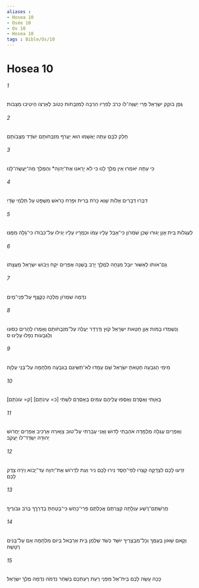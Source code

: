 ```yaml
---
aliases : 
- Hosea 10
- Osée 10
- Os 10
- Hosea 10
tags : Bible/Os/10
---
```


# Hosea 10

###### 1
גֶּפֶן בֹּוקֵק יִשְׂרָאֵל פְּרִי יְשַׁוֶּה־לֹּו כְּרֹב לְפִרְיֹו הִרְבָּה לַמִּזְבְּחֹות כְּטֹוב לְאַרְצֹו הֵיטִיבוּ מַצֵּבֹות׃
###### 2
חָלַק לִבָּם עַתָּה יֶאְשָׁמוּ הוּא יַעֲרֹף מִזְבְּחֹותָם יְשֹׁדֵד מַצֵּבֹותָם׃
###### 3
כִּי עַתָּה יֹאמְרוּ אֵין מֶלֶךְ לָנוּ כִּי לֹא יָרֵאנוּ אֶת־יְהוָה* וְהַמֶּלֶךְ מַה־יַּעֲשֶׂה־לָּנוּ׃
###### 4
דִּבְּרוּ דְבָרִים אָלֹות שָׁוְא כָּרֹת בְּרִית וּפָרַח כָּרֹאשׁ מִשְׁפָּט עַל תַּלְמֵי שָׂדָי׃
###### 5
לְעֶגְלֹות בֵּית אָוֶן יָגוּרוּ שְׁכַן שֹׁמְרֹון כִּי־אָבַל עָלָיו עַמֹּו וּכְמָרָיו עָלָיו יָגִילוּ עַל־כְּבֹודֹו כִּי־גָלָה מִמֶּנּוּ׃
###### 6
גַּם־אֹותֹו לְאַשּׁוּר יוּבָל מִנְחָה לְמֶלֶךְ יָרֵב בָּשְׁנָה אֶפְרַיִם יִקָּח וְיֵבֹושׁ יִשְׂרָאֵל מֵעֲצָתֹו׃
###### 7
נִדְמֶה שֹׁמְרֹון מַלְכָּהּ כְּקֶצֶף עַל־פְּנֵי־מָיִם׃
###### 8
וְנִשְׁמְדוּ בָּמֹות אָוֶן חַטַּאת יִשְׂרָאֵל קֹוץ וְדַרְדַּר יַעֲלֶה עַל־מִזְבְּחֹותָם וְאָמְרוּ לֶהָרִים כַּסּוּנוּ וְלַגְּבָעֹות נִפְלוּ עָלֵינוּ׃ ס
###### 9
מִימֵי הַגִּבְעָה חָטָאתָ יִשְׂרָאֵל שָׁם עָמָדוּ לֹא־תַשִּׂיגֵם בַּגִּבְעָה מִלְחָמָה עַל־בְּנֵי עַלְוָה׃
###### 10
בְּאַוָּתִי וְאֶסֳּרֵם וְאֻסְּפוּ עֲלֵיהֶם עַמִּים בְּאָסְרָם לִשְׁתֵּי [כ= עֵינֹתָם] [ק= עֹונֹתָם]׃
###### 11
וְאֶפְרַיִם עֶגְלָה מְלֻמָּדָה אֹהַבְתִּי לָדוּשׁ וַאֲנִי עָבַרְתִּי עַל־טוּב צַוָּארָהּ אַרְכִּיב אֶפְרַיִם יַחֲרֹושׁ יְהוּדָה יְשַׂדֶּד־לֹו יַעֲקֹב׃
###### 12
זִרְעוּ לָכֶם לִצְדָקָה קִצְרוּ לְפִי־חֶסֶד נִירוּ לָכֶם נִיר וְעֵת לִדְרֹושׁ אֶת־יְהוָה עַד־יָבֹוא וְיֹרֶה צֶדֶק לָכֶם׃
###### 13
חֲרַשְׁתֶּם־רֶשַׁע עַוְלָתָה קְצַרְתֶּם אֲכַלְתֶּם פְּרִי־כָחַשׁ כִּי־בָטַחְתָּ בְדַרְךְּךָ בְּרֹב גִּבֹּורֶיךָ׃
###### 14
וְקָאם שָׁאֹון בְּעַמֶּךָ וְכָל־מִבְצָרֶיךָ יוּשַּׁד כְּשֹׁד שַׁלְמַן בֵּית אַרְבֵאל בְּיֹום מִלְחָמָה אֵם עַל־בָּנִים רֻטָּשָׁה׃
###### 15
כָּכָה עָשָׂה לָכֶם בֵּית־אֵל מִפְּנֵי רָעַת רָעַתְכֶם בַּשַּׁחַר נִדְמֹה נִדְמָה מֶלֶךְ יִשְׂרָאֵל׃
